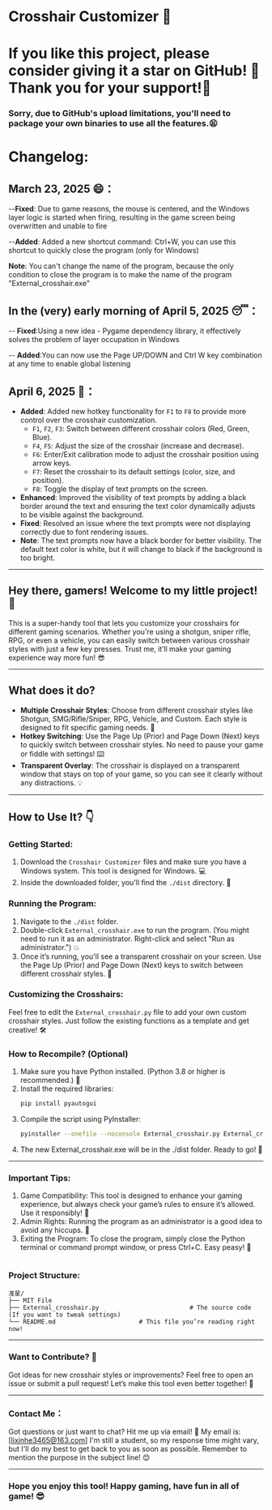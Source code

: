# Crosshair Customizer 🎯

# If you like this project, please consider giving it a star on GitHub! 🌟 Thank you for your support!🙏

### Sorry, due to GitHub's upload limitations, you'll need to package your own binaries to use all the features.😫

# Changelog:
## March 23, 2025 😄：
  --**Fixed**: Due to game reasons, the mouse is centered, and the Windows layer logic is started when firing, resulting in the game screen being overwritten and unable to fire

  --**Added**: Added a new shortcut command: Ctrl+W, you can use this shortcut to quickly close the program (only for Windows)

  **Note**: You can't change the name of the program, because the only condition to close the program is to make the name of the program "External_crosshair.exe"

## In the (very) early morning of April 5, 2025 😴：
  -- **Fixed**:Using a new idea - Pygame dependency library, it effectively solves the problem of layer occupation in Windows

  -- **Added**:You can now use the Page UP/DOWN and Ctrl W key combination at any time to enable global listening

## April 6, 2025 🌟：
  - **Added**: Added new hotkey functionality for `F1` to `F8` to provide more control over the crosshair customization.
    - `F1`, `F2`, `F3`: Switch between different crosshair colors (Red, Green, Blue).
    - `F4`, `F5`: Adjust the size of the crosshair (increase and decrease).
    - `F6`: Enter/Exit calibration mode to adjust the crosshair position using arrow keys.
    - `F7`: Reset the crosshair to its default settings (color, size, and position).
    - `F8`: Toggle the display of text prompts on the screen.
  - **Enhanced**: Improved the visibility of text prompts by adding a black border around the text and ensuring the text color dynamically adjusts to be visible against the background.
  - **Fixed**: Resolved an issue where the text prompts were not displaying correctly due to font rendering issues.
  - **Note**: The text prompts now have a black border for better visibility. The default text color is white, but it will change to black if the background is too bright.

---

## Hey there, gamers! Welcome to my little project! 🎉

This is a super-handy tool that lets you customize your crosshairs for different gaming scenarios. Whether you're using a shotgun, sniper rifle, RPG, or even a vehicle, you can easily switch between various crosshair styles with just a few key presses. Trust me, it’ll make your gaming experience way more fun! 😎

---

## What does it do?

- **Multiple Crosshair Styles**: Choose from different crosshair styles like Shotgun, SMG/Rifle/Sniper, RPG, Vehicle, and Custom. Each style is designed to fit specific gaming needs. 🎯  
- **Hotkey Switching**: Use the Page Up (Prior) and Page Down (Next) keys to quickly switch between crosshair styles. No need to pause your game or fiddle with settings! ⌨️  
- **Transparent Overlay**: The crosshair is displayed on a transparent window that stays on top of your game, so you can see it clearly without any distractions. 💡  

---

## How to Use It? 👇

### Getting Started:

1. Download the `Crosshair Customizer` files and make sure you have a Windows system. This tool is designed for Windows. 💻  
2. Inside the downloaded folder, you'll find the `./dist` directory. 📁  

### Running the Program:

1. Navigate to the `./dist` folder.  
2. Double-click `External_crosshair.exe` to run the program. (You might need to run it as an administrator. Right-click and select "Run as administrator.") 💥  
3. Once it’s running, you'll see a transparent crosshair on your screen. Use the Page Up (Prior) and Page Down (Next) keys to switch between different crosshair styles. 🎯  

### Customizing the Crosshairs:

Feel free to edit the `External_crosshair.py` file to add your own custom crosshair styles. Just follow the existing functions as a template and get creative! 🛠️

### How to Recompile? (Optional)

1. Make sure you have Python installed. (Python 3.8 or higher is recommended.) 🐍  
2. Install the required libraries:
   ```bash
   pip install pyautogui
   ```
3. Compile the script using PyInstaller:
    ```bash
    pyinstaller --onefile --noconsole External_crosshair.py External_crosshair.py
    ```
4. The new External_crosshair.exe will be in the ./dist folder. Ready to go! 🚀

---

### Important Tips:
1. Game Compatibility: This tool is designed to enhance your gaming experience, but always check your game’s rules to ensure it’s allowed. Use it responsibly! 🙏
2. Admin Rights: Running the program as an administrator is a good idea to avoid any hiccups. 💪
3. Exiting the Program: To close the program, simply close the Python terminal or command prompt window, or press Ctrl+C. Easy peasy! 👋
    ```

### Project Structure:
```
准星/
├── MIT File
├── External_crosshair.py                         # The source code (If you want to tweak settings)
└── README.md                       # This file you’re reading right now!
```

---

### Want to Contribute? 🤝
Got ideas for new crosshair styles or improvements? Feel free to open an issue or submit a pull request! Let’s make this tool even better together! 🤝

---

### Contact Me：
Got questions or just want to chat? Hit me up via email! 📧
My email is: [lixinhe3465@163.com]
I'm still a student, so my response time might vary, but I'll do my best to get back to you as soon as possible. Remember to mention the purpose in the subject line! 😊

---

### Hope you enjoy this tool! Happy gaming, have fun in all of game! 😎
